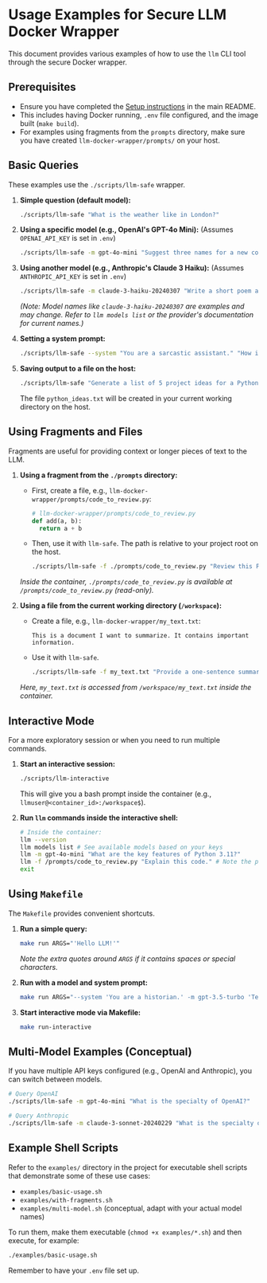 # Usage Examples for Secure LLM Docker Wrapper

This document provides various examples of how to use the `llm` CLI tool through the secure Docker wrapper.

## Prerequisites

-   Ensure you have completed the [Setup instructions](../README.md#setup) in the main README.
-   This includes having Docker running, `.env` file configured, and the image built (`make build`).
-   For examples using fragments from the `prompts` directory, make sure you have created `llm-docker-wrapper/prompts/` on your host.

## Basic Queries

These examples use the `./scripts/llm-safe` wrapper.

1.  **Simple question (default model):**
    ```bash
    ./scripts/llm-safe "What is the weather like in London?"
    ```

2.  **Using a specific model (e.g., OpenAI's GPT-4o Mini):**
    (Assumes `OPENAI_API_KEY` is set in `.env`)
    ```bash
    ./scripts/llm-safe -m gpt-4o-mini "Suggest three names for a new coffee shop."
    ```

3.  **Using another model (e.g., Anthropic's Claude 3 Haiku):**
    (Assumes `ANTHROPIC_API_KEY` is set in `.env`)
    ```bash
    ./scripts/llm-safe -m claude-3-haiku-20240307 "Write a short poem about the dawn."
    ```
    *(Note: Model names like `claude-3-haiku-20240307` are examples and may change. Refer to `llm models list` or the provider's documentation for current names.)*

4.  **Setting a system prompt:**
    ```bash
    ./scripts/llm-safe --system "You are a sarcastic assistant." "How is your day?"
    ```

5.  **Saving output to a file on the host:**
    ```bash
    ./scripts/llm-safe "Generate a list of 5 project ideas for a Python developer." > python_ideas.txt
    ```
    The file `python_ideas.txt` will be created in your current working directory on the host.

## Using Fragments and Files

Fragments are useful for providing context or longer pieces of text to the LLM.

1.  **Using a fragment from the `./prompts` directory:**
    -   First, create a file, e.g., `llm-docker-wrapper/prompts/code_to_review.py`:
        ```python
        # llm-docker-wrapper/prompts/code_to_review.py
        def add(a, b):
          return a + b
        ```
    -   Then, use it with `llm-safe`. The path is relative to your project root on the host.
        ```bash
        ./scripts/llm-safe -f ./prompts/code_to_review.py "Review this Python code for any issues."
        ```
    *Inside the container, `./prompts/code_to_review.py` is available at `/prompts/code_to_review.py` (read-only).*

2.  **Using a file from the current working directory (`/workspace`):**
    -   Create a file, e.g., `llm-docker-wrapper/my_text.txt`:
        ```
        This is a document I want to summarize. It contains important information.
        ```
    -   Use it with `llm-safe`.
        ```bash
        ./scripts/llm-safe -f my_text.txt "Provide a one-sentence summary of this document."
        ```
    *Here, `my_text.txt` is accessed from `/workspace/my_text.txt` inside the container.*

## Interactive Mode

For a more exploratory session or when you need to run multiple commands.

1.  **Start an interactive session:**
    ```bash
    ./scripts/llm-interactive
    ```
    This will give you a bash prompt inside the container (e.g., `llmuser@<container_id>:/workspace$`).

2.  **Run `llm` commands inside the interactive shell:**
    ```bash
    # Inside the container:
    llm --version
    llm models list # See available models based on your keys
    llm -m gpt-4o-mini "What are the key features of Python 3.11?"
    llm -f /prompts/code_to_review.py "Explain this code." # Note the path for shared prompts
    exit
    ```

## Using `Makefile`

The `Makefile` provides convenient shortcuts.

1.  **Run a simple query:**
    ```bash
    make run ARGS="'Hello LLM!'"
    ```
    *Note the extra quotes around `ARGS` if it contains spaces or special characters.*

2.  **Run with a model and system prompt:**
    ```bash
    make run ARGS="--system 'You are a historian.' -m gpt-3.5-turbo 'Tell me about the Roman Empire.'"
    ```

3.  **Start interactive mode via Makefile:**
    ```bash
    make run-interactive
    ```

## Multi-Model Examples (Conceptual)

If you have multiple API keys configured (e.g., OpenAI and Anthropic), you can switch between models.

```bash
# Query OpenAI
./scripts/llm-safe -m gpt-4o-mini "What is the specialty of OpenAI?"

# Query Anthropic
./scripts/llm-safe -m claude-3-sonnet-20240229 "What is the specialty of Anthropic?"
```

## Example Shell Scripts

Refer to the `examples/` directory in the project for executable shell scripts that demonstrate some of these use cases:
-   `examples/basic-usage.sh`
-   `examples/with-fragments.sh`
-   `examples/multi-model.sh` (conceptual, adapt with your actual model names)

To run them, make them executable (`chmod +x examples/*.sh`) and then execute, for example:
```bash
./examples/basic-usage.sh
```
Remember to have your `.env` file set up.
